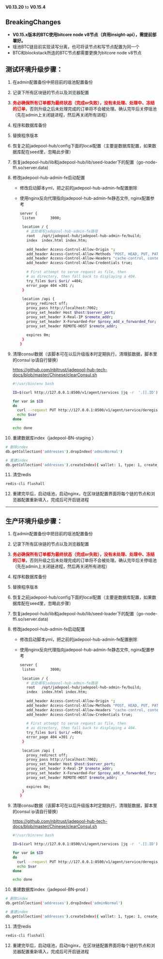 **V0.13.20** to **V0.15.4**

## **BreakingChanges**

- **V0.15.x版本的BTC使用bitcore node v8节点（弃用insight-api），需提前部署好。**
- 瑶池BTC链目前实现读写分离，也可将读节点和写节点配置为同一个
- BTC和blockstack所连的BTC节点都需要更换为bitcore node v8节点

## 测试环境升级步骤：

1. 在admin配置备份中把目前的瑶池配置备份

2. 记录下所有区块链的节点以及浏览器配置

3. **<font color=#FF0000>务必确保所有订单都为最终状态（完成or失败），没有未处理、处理中、冻结的订单</font>**，否则升级之后未处理完成的订单将不会被处理。确认完毕后关停瑶池（先在admin上关闭链进程，然后再关闭所有进程）

4. 程序和数据库备份

5. 替换程序版本

6. 恢复之前jadepool-hub/config下面的local配置（主要是数据库配置，如果数据库配在seed里，忽略此步骤）

7. 恢复jadepool-hub/lib和jadepool-hub/lib/seed-loader下的配置（go-node-ffi.so/server.data) 

8. 修改jadepool-hub-admin-fe启动配置

   - 修改启动脚本yml，把之前的jadepool-hub-admin-fe配置删除

   - 使用nginx反向代理指向jadepool-hub-admin-fe静态文件, nginx配置参考

      ```bash
      server {
       listen       3000;
       
       location / {
         # 此处填写jadepool-hub-admin-fe路径
         root   /opt/jadepool-hub/jadepool-hub-admin-fe/build;
         index  index.html index.htm;
       
         add_header Access-Control-Allow-Origin *;
         add_header Access-Control-Allow-Methods "POST, HEAD, PUT, PATCH, GET, DELETE";
         add_header Access-Control-Allow-Headers "cache-control, content-type, Origin, Authorization, Accept";
         add_header Access-Control-Allow-Credentials true;
       
         # First attempt to serve request as file, then
         # as directory, then fall back to displaying a 404.
         try_files $uri $uri/ =404;
         error_page 404 =301 /;
       }
       
       location /api {
         proxy_redirect off;
         proxy_pass http://localhost:7002;
         proxy_set_header Host $host:$server_port;
         proxy_set_header X-Real-IP $remote_addr;
         proxy_set_header X-Forwarded-For $proxy_add_x_forwarded_for;
         proxy_set_header REMOTE-HOST $remote_addr;
       
         expires 0m;
       }
     }
     ```

9. 清理consul数据（该脚本可在以后升级版本时定期执行，清理脏数据，脚本里的consul ip请自行替换）

   https://github.com/nbltrust/jadepool-hub-tech-docs/blob/master/Chinese/clearConsul.sh

   ```bash
   #!/usr/bin/env bash
   
   ID=$(curl http://127.0.0.1:8500/v1/agent/services |jq -r  '.[].ID')
   
   for var in $ID
   do
     curl --request PUT http://127.0.0.1:8500/v1/agent/service/deregister/${var} 
     echo $var 
   done
   
   echo done
   ```

10. 重建数据库index（jadepool-BN-staging ）

   ```bash
   # 删除index
   db.getCollection('addresses').dropIndex('adminNormal')
   
   # 重建index
   db.getCollection('addresses').createIndex({ wallet: 1, type: 1, create_at: -1, incoming: 1, incomings: 1, mode: 1 }, { name: 'adminNormal' })
   ```

11. 清空redis

   ```bash
   redis-cli flushall
   ```

12. 重建完毕后，启动瑶池，启动nginx，在区块链配置界面将每个链的节点和浏览器配置重新填入，完成后可开启链进程


****

## 生产环境升级步骤：

1. 在admin配置备份中把目前的瑶池配置备份

2. 记录下所有区块链的节点以及浏览器配置

3. **<font color=#FF0000>务必确保所有订单都为最终状态（完成or失败），没有未处理、处理中、冻结的订单</font>**，否则升级之后未处理完成的订单将不会被处理。确认完毕后关停瑶池（先在admin上关闭链进程，然后再关闭所有进程）

4. 程序和数据库备份

5. 替换程序版本

6. 恢复之前jadepool-hub/config下面的local配置（主要是数据库配置，如果数据库配在seed里，忽略此步骤）

7. 恢复jadepool-hub/lib和jadepool-hub/lib/seed-loader下的配置（go-node-ffi.so/server.data) 

8. 修改jadepool-hub-admin-fe启动配置

   - 修改启动脚本yml，把之前的jadepool-hub-admin-fe配置删除

   - 使用nginx反向代理指向jadepool-hub-admin-fe静态文件, nginx配置参考

      ```bash
      server {
       listen       3000;
       
       location / {
         # 此处填写jadepool-hub-admin-fe路径
         root   /opt/jadepool-hub/jadepool-hub-admin-fe/build;
         index  index.html index.htm;
       
         add_header Access-Control-Allow-Origin *;
         add_header Access-Control-Allow-Methods "POST, HEAD, PUT, PATCH, GET, DELETE";
         add_header Access-Control-Allow-Headers "cache-control, content-type, Origin, Authorization, Accept";
         add_header Access-Control-Allow-Credentials true;
       
         # First attempt to serve request as file, then
         # as directory, then fall back to displaying a 404.
         try_files $uri $uri/ =404;
         error_page 404 =301 /;
       }
       
       location /api {
         proxy_redirect off;
         proxy_pass http://localhost:7002;
         proxy_set_header Host $host:$server_port;
         proxy_set_header X-Real-IP $remote_addr;
         proxy_set_header X-Forwarded-For $proxy_add_x_forwarded_for;
         proxy_set_header REMOTE-HOST $remote_addr;
       
         expires 0m;
       }
     }
     ```

9. 清理consul数据（该脚本可在以后升级版本时定期执行，清理脏数据，脚本里的consul ip请自行替换）

   https://github.com/nbltrust/jadepool-hub-tech-docs/blob/master/Chinese/clearConsul.sh

   ```bash
   #!/usr/bin/env bash
   
   ID=$(curl http://127.0.0.1:8500/v1/agent/services |jq -r  '.[].ID')
   
   for var in $ID
   do
     curl --request PUT http://127.0.0.1:8500/v1/agent/service/deregister/${var} 
     echo $var 
   done
   
   echo done
   ```

10. 重建数据库index（jadepool-BN-prod ）

   ```bash
   # 删除index
   db.getCollection('addresses').dropIndex('adminNormal')
   
   # 重建index
   db.getCollection('addresses').createIndex({ wallet: 1, type: 1, create_at: -1, incoming: 1, incomings: 1, mode: 1 }, { name: 'adminNormal' })
   ```

11. 清空redis

   ```bash
   redis-cli flushall
   ```

12. 重建完毕后，启动瑶池，启动nginx，在区块链配置界面将每个链的节点和浏览器配置重新填入，完成后可开启链进程

